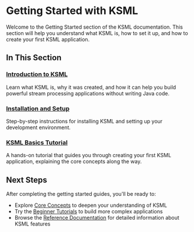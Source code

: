 # Getting Started with KSML

Welcome to the Getting Started section of the KSML documentation. This section will help you understand what KSML is, how to set it up, and how to create your first KSML application.

## In This Section

### [Introduction to KSML](introduction.md)
Learn what KSML is, why it was created, and how it can help you build powerful stream processing applications without writing Java code.

### [Installation and Setup](installation.md)
Step-by-step instructions for installing KSML and setting up your development environment.

### [KSML Basics Tutorial](basics-tutorial.md)
A hands-on tutorial that guides you through creating your first KSML application, explaining the core concepts along the way.

## Next Steps

After completing the getting started guides, you'll be ready to:

- Explore [Core Concepts](../../core-concepts/index.md) to deepen your understanding of KSML
- Try the [Beginner Tutorials](../beginner/index.md) to build more complex applications
- Browse the [Reference Documentation](../../reference/index.md) for detailed information about KSML features